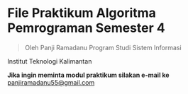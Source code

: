# File Praktikum Algoritma Pemrograman Semester 4
> Oleh Panji Ramadanu Program Studi Sistem Informasi


Institut Teknologi Kalimantan

**Jika ingin meminta modul praktikum silakan e-mail ke** panjiramadanu55@gmail.com
